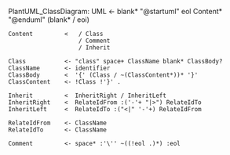 PlantUML_ClassDiagram:
    UML             <- blank* "@startuml" eol Content* "@enduml" (blank* / eoi)

    Content         <   / Class
                        / Comment
                        / Inherit

    Class           <- "class" space+ ClassName blank* ClassBody?
    ClassName       <- identifier
    ClassBody       <  '{' (Class / ~(ClassContent*))* '}'
    ClassContent    <- !Class !'}' .

    Inherit         <  InheritRight / InheritLeft
    InheritRight    <  RelateIdFrom :('-'+ "|>") RelateIdTo
    InheritLeft     <  RelateIdTo :("<|" '-'+) RelateIdFrom

    RelateIdFrom    <- ClassName
    RelateIdTo      <- ClassName

    Comment         <- space* :'\'' ~((!eol .)*) :eol
